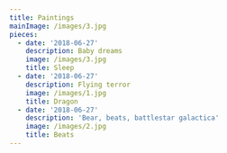 ```yaml
---
title: Paintings
mainImage: /images/3.jpg
pieces:
  - date: '2018-06-27'
    description: Baby dreams
    image: /images/3.jpg
    title: Sleep
  - date: '2018-06-27'
    description: Flying terror
    image: /images/1.jpg
    title: Dragon
  - date: '2018-06-27'
    description: 'Bear, beats, battlestar galactica'
    image: /images/2.jpg
    title: Beats
---
```


